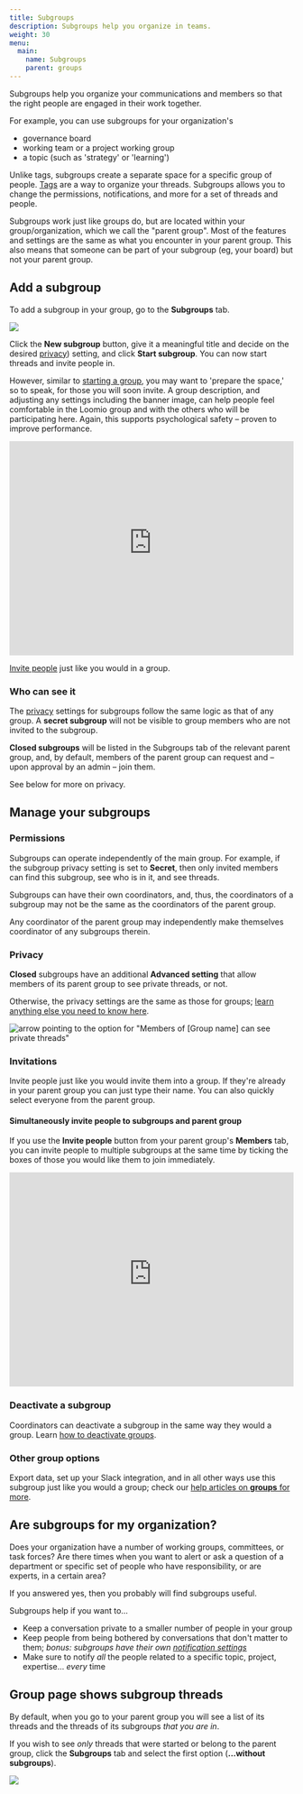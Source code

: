 ```yaml
---
title: Subgroups
description: Subgroups help you organize in teams.
weight: 30
menu:
  main:
    name: Subgroups
    parent: groups
---
```


Subgroups help you organize your communications and members so that the right people are engaged in their work together.

For example, you can use subgroups for your organization's

- governance board
- working team or a project working group
- a topic (such as 'strategy' or 'learning')

Unlike tags, subgroups create a separate space for a specific group of people. [Tags](/en/user_manual/threads/thread_admin/#using-category-tags) are a way to organize your threads. Subgroups allows you to change the permissions, notifications, and more for a set of threads and people.

Subgroups work just like groups do, but are located within your group/organization, which we call the "parent group". Most of the features and settings are the same as what you encounter in your parent group. This also means that someone can be part of your subgroup (eg, your board) but not your parent group.

## Add a subgroup

To add a subgroup in your group, go to the **Subgroups** tab.

![](subgroups_tab.png)

Click the **New subgroup** button, give it a meaningful title and decide on the desired [privacy](/en/guides/getting_started/starting_a_group/#privacy)) setting, and click **Start subgroup**. You can now start threads and invite people in.

However, similar to [starting a group](/en/guides/getting_started/starting_a_group), you may want to 'prepare the space,' so to speak, for those you will soon invite. A group description, and adjusting any settings including the banner image, can help people feel comfortable in the Loomio group and with the others who will be participating here. Again, this supports psychological safety – proven to improve performance.

<iframe width="100%" height="380px" src="https://www.youtube-nocookie.com/embed/U4qmHlEMq8E?rel=0" frameborder="0" allowfullscreen></iframe>

[Invite people](/en/guides/getting_started/starting_a_group/#invite-people) just like you would in a group.

### Who can see it

The [privacy](/en/guides/getting_started/starting_a_group/#privacy) settings for subgroups follow the same logic as that of any group. A **secret subgroup** will not be visible to group members who are not invited to the subgroup.

**Closed subgroups** will be listed in the Subgroups tab of the relevant parent group, and, by default, members of the parent group can request and – upon approval by an admin – join them.

See below for more on privacy.

## Manage your subgroups

### Permissions

Subgroups can operate independently of the main group. For example, if the subgroup privacy setting is set to **Secret**, then only invited members can find this subgroup, see who is in it, and see threads.

Subgroups can have their own coordinators, and, thus, the coordinators of a subgroup may not be the same as the coordinators of the parent group.

Any coordinator of the parent group may independently make themselves coordinator of any subgroups therein.

### Privacy

**Closed** subgroups have an additional **Advanced setting** that allow members of its parent group to see private threads, or not.

Otherwise, the privacy settings are the same as those for groups; [learn anything else you need to know here](/en/guides/getting_started/starting_a_group/#privacy).

![arrow pointing to the option for "Members of [Group name] can see private threads"](parent_group_can_see_private_threads.png)

### Invitations

Invite people just like you would invite them into a group. If they're already in your parent group you can just type their name. You can also quickly select everyone from the parent group.

#### Simultaneously invite people to subgroups and parent group

If you use the **Invite people** button from your parent group's **Members** tab, you can invite people to multiple subgroups at the same time by ticking the boxes of those you would like them to join immediately.

<iframe width="100%" height="380px" src="https://www.youtube-nocookie.com/embed/EZzTe6jJL7c?rel=0" frameborder="0" allowfullscreen></iframe>

### Deactivate a subgroup

Coordinators can deactivate a subgroup in the same way they would a group. Learn [how to deactivate groups](/en/user_manual/groups/deleting_archiving).

### Other group options

Export data, set up your Slack integration, and in all other ways use this subgroup just like you would a group; check our [help articles on **groups** for more](/en/user_manual/groups/).

## Are subgroups for my organization?

Does your organization have a number of working groups, committees, or task forces? Are there times when you want to alert or ask a question of a department or specific set of people who have responsibility, or are experts, in a certain area?

If you answered yes, then you probably will find subgroups useful.

Subgroups help if you want to…

- Keep a conversation private to a smaller number of people in your group
- Keep people from being bothered by conversations that don't matter to them; *bonus: subgroups have their own [notification settings](/en/user_manual/users/email_settings)*
- Make sure to notify _all_ the people related to a specific topic, project, expertise… _every_ time

## Group page shows subgroup threads

By default, when you go to your parent group you will see a list of its threads and the threads of its subgroups _that you are in_.

If you wish to see _only_ threads that were started or belong to the parent group, click the **Subgroups** tab and select the first option (**…without subgroups**).

![](parent_group_without_subgroups.png)

